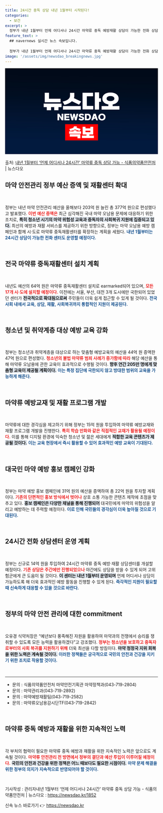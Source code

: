 ```yaml
---
title: 24시간 중독 상담 내년 1월부터 시작된다!
categories:
  - 보건
excerpt: >
  정부가 내년 1월부터 언제 어디서나 24시간 마약류 중독 예방재활 상담이 가능한 전화 상담센터를 운영한다. …
feature_text: >
  ## navernews 실시간 뉴스 속보입니다.

  정부가 내년 1월부터 언제 어디서나 24시간 마약류 중독 예방재활 상담이 가능한 전화 상담센터를 운영한다. …
image: '/assets/img/newsdao_breakingnews.jpg'
---
```


![뉴스다오 속보](/assets/img/newsdao_breakingnews.jpg)

<p>출처: <a href="https://newsdao.kr/1852" rel="dofollow">내년 1월부터 ‘언제 어디서나 24시간’ 마약류 중독 상담 가능 - 식품의약품안전처</a> | 뉴스다오</p>

<h2 data-ke-size="size26">마약 안전관리 정부 예산 증액 및 재활센터 확대</h2>

<p data-ke-size="size16">&nbsp;</p>

정부는 내년 마약 안전관리 예산을 올해보다 203억 원 늘린 총 377억 원으로 편성했다고 발표했다. <b><span style="color: #ee2323;">이번 예산 증액은</span></b> 최근 심각해진 국내 마약 오남용 문제에 대응하기 위한 조치로, <b><span style="background-color: #21538527;">특히 청소년 시기의 마약 위험성 교육과 중독자의 사회복귀 지원에 집중되고 있다.</span></b> 최선의 예방과 재활 서비스를 제공하기 위한 방향으로, 정부는 마약 오남용 예방 캠페인과 함께 시·도로 마약류 중독재활센터를 확장하는 계획을 세웠다. <b><span style="color: #1a5490;">내년 1월부터는 24시간 상담이 가능한 전화 센터도 운영할 예정이다.</span></b>

<p data-ke-size="size16">&nbsp;</p>

<h2 data-ke-size="size26">전국 마약류 중독재활센터 설치 계획</h2>

<p data-ke-size="size16">&nbsp;</p>

내년도 예산의 64억 원은 마약류 중독재활센터 설치로 earmarked되어 있으며, <b><span style="color: #ee2323;">모든 17개 시·도에 설치할 예정이다.</span></b> 이전에는 서울, 부산, 대전 3개 도시에만 국한되어 있었던 센터가 <b><span style="background-color: #21538527;">전국적으로 확대됨으로써</span></b> 주민들이 더욱 쉽게 접근할 수 있게 될 것이다. <b><span style="color: #1a5490;">전국 사회 내에서 교육, 상담, 재활, 사회복귀까지 통합적인 지원이 제공된다.</span></b>

<p data-ke-size="size16">&nbsp;</p>

<h2 data-ke-size="size26">청소년 및 취약계층 대상 예방 교육 강화</h2>

<p data-ke-size="size16">&nbsp;</p>

정부는 청소년과 취약계층을 대상으로 하는 맞춤형 예방교육의 예산을 44억 원 증액한 47억 원으로 편성했다. <b><span style="color: #ee2323;">청소년의 불법 마약류 범죄 사례가 증가함에 따라</span></b> 해당 예산을 통해 마약류 오남용에 관한 교육이 효과적으로 수행될 것이다. <b><span style="background-color: #21538527;">향후 연간 205만 명에게 맞춤형 교육이 제공될 계획이다.</span></b> <b><span style="color: #1a5490;">이는 특정 집단에 국한되지 않고 방대한 범위의 교육을 가능하게 해준다.</span></b>

<p data-ke-size="size16">&nbsp;</p>

<h2 data-ke-size="size26">마약류 예방교재 및 재활 프로그램 개발</h2>

<p data-ke-size="size16">&nbsp;</p>

마약류에 대한 경각심을 제고하기 위해 정부는 15억 원을 투입하여 마약류 예방교재와 재활 프로그램 개발을 진행한다. <b><span style="color: #ee2323;">특히 학습 만화와 같은 직접적인 교재가 활용될 예정이다.</span></b> 이를 통해 디지털 환경에 익숙한 청소년 및 젊은 세대에게 <b><span style="background-color: #21538527;">적합한 교육 콘텐츠가 제공될 것이다.</span></b> <b><span style="color: #1a5490;">이는 교육 현장에서 즉시 활용할 수 있어 효과적인 예방 교육이 기대된다.</span></b>

<p data-ke-size="size16">&nbsp;</p>

<h2 data-ke-size="size26">대국민 마약 예방 홍보 캠페인 강화</h2>

<p data-ke-size="size16">&nbsp;</p>

정부는 마약 예방 홍보 캠페인에 31억 원의 예산을 증액하여 총 22억 원을 투자할 계획이다. <b><span style="color: #ee2323;">기존의 단편적인 홍보 방식에서 벗어나</span></b> 상호 소통 가능한 콘텐츠 제작에 초점을 맞추고 있다. <b><span style="background-color: #21538527;">홍보 캠페인은 다양한 채널을 통해 진행되어</span></b> 대국민에게 마약의 위험성을 알리고 예방하는 데 주력할 예정이다. <b><span style="color: #1a5490;">이로 인해 국민들의 경각심이 더욱 높아질 것으로 기대된다.</span></b>

<p data-ke-size="size16">&nbsp;</p>

<h2 data-ke-size="size26">24시간 전화 상담센터 운영 계획</h2>

<p data-ke-size="size16">&nbsp;</p>

정부는 신규로 14억 원을 투입하여 24시간 마약류 중독 예방·재활 상담센터를 개설할 예정이다. <b><span style="color: #ee2323;">기존 상담은 주간에만 진행되었으나</span></b> 야간에도 상담을 받을 수 있게 되어 고위험군에게 큰 도움이 될 것이다. <b><span style="background-color: #21538527;">이 센터는 내년 1월부터 운영되며</span></b> 언제 어디서나 상담이 가능하도록 해 더욱 효과적인 예방 활동을 진행할 수 있게 된다. <b><span style="color: #1a5490;">즉각적인 지원이 필요할 때 신속하게 대응할 수 있을 것으로 바란다.</span></b>

<p data-ke-size="size16">&nbsp;</p>

<h2 data-ke-size="size26">정부의 마약 안전 관리에 대한 commitment</h2>

<p data-ke-size="size16">&nbsp;</p>

오유경 식약처장은 “예년보다 풍족해진 자원을 활용하여 마약과의 전쟁에서 승리를 쟁취할 수 있도록 모든 능력을 활용하겠다”고 강조했다. <b><span style="color: #ee2323;">정부는 청소년을 보호하고 중독자로부터의 사회 복귀를 지원하기 위해</span></b> 더욱 최선을 다할 방침이다. <b><span style="background-color: #21538527;">마약 청정국 지위 회복을 위한 노력은 계속될 것이다.</span></b> <b><span style="color: #1a5490;">이러한 정책들은 궁극적으로 국민의 안전과 건강을 지키기 위한 조치로 작용할 것이다.</span></b>

<p data-ke-size="size16">&nbsp;</p>

<hr>

<ul>
  <li>문의 : 식품의약품안전처 마약안전기획관 마약정책과(043-719-2804)</li>
  <li>문의 : 마약관리과(043-719-2892)</li>
  <li>문의 : 마약예방재활팀(043-719-2582)</li>
  <li>문의 : 마약류오남용감시단TF(043-719-2842)</li>
</ul>

<p data-ke-size="size16">&nbsp;</p>

<h2 data-ke-size="size26">마약류 중독 예방과 재활을 위한 지속적인 노력</h2>

<p data-ke-size="size16">&nbsp;</p>

각 부처의 협력이 필요한 마약류 중독 예방과 재활을 위한 지속적인 노력은 앞으로도 계속될 것이다. <b><span style="color: #ee2323;">마약류 안전관리 전 방면에서 정부의 결단과 예산 투입이 이루어질 예정이다.</span></b> <b><span style="background-color: #21538527;">국민의 안전과 건강을 위한 정책은 어느 때보다도 필요한 시점이다.</span></b> <b><span style="color: #1a5490;">마약 문제 해결을 위한 정부의 의지가 지속적으로 반영되어야 할 것이다.</span></b> 

<p data-ke-size="size16">&nbsp;</p>

기사작성 : 관리자내년 1월부터 ‘언제 어디서나 24시간’ 마약류 중독 상담 가능 - 식품의약품안전처 | 뉴스다오  : https://newsdao.kr/1852 

신속 뉴스 바로가기 👉 <a href="https://newsdao.kr" rel="dofollow">https://newsdao.kr</a>


